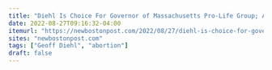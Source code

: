 ```yaml
---
title: "Diehl Is Choice For Governor of Massachusetts Pro-Life Group; All The MCFL PAC Endorsements"
date: 2022-08-27T09:16:32-04:00
itemurl: "https://newbostonpost.com/2022/08/27/diehl-is-choice-for-governor-of-massachusetts-pro-life-group-all-the-mcfl-pac-endorsements/"
sites: "newbostonpost.com"
tags: ["Geoff Diehl", "abortion"]
draft: false
---
```


